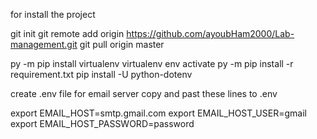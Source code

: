 for install the project

git init 
git remote add origin https://github.com/ayoubHam2000/Lab-management.git
git pull origin master


py -m pip install virtualenv
virtualenv env
activate
py -m pip install -r requirement.txt
pip install -U python-dotenv

create .env file for email server
copy and past these lines to .env

export EMAIL_HOST=smtp.gmail.com
export EMAIL_HOST_USER=gmail
export EMAIL_HOST_PASSWORD=password
